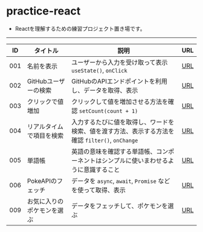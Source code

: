# practice-react

- Reactを理解するための練習プロジェクト置き場です。

---

| ID | タイトル | 説明 | URL |
|----------|----------|----------|----------|
| 001 | 名前を表示 | ユーザーから入力を受け取って表示 `useState()`, `onClick` | [URL](https://pss-aileen.github.io/practice-react/001-show/) |
| 002 | GitHubユーザーの検索 | GitHubのAPIエンドポイントを利用し、データを取得、表示 | [URL](https://pss-aileen.github.io/practice-react/002-search-github-user/) |
| 003 | クリックで値増加 | クリックして値を増加させる方法を確認 `setCount(count + 1)` | [URL](https://pss-aileen.github.io/practice-react/003-click-event/) |
| 004 | リアルタイムで項目を検索 | 入力するたびに値を取得し、ワードを検索、値を渡す方法、表示する方法を確認 `filter()`, `onChange` | [URL](https://pss-aileen.github.io/practice-react/004-search-string/) |
| 005 | 単語帳 | 英語の意味を確認する単語帳、コンポーネントはシンプルに使いまわせるように意識すること | [URL](https://pss-aileen.github.io/practice-react/005-vocabulary-book) | 
| 006 | PokeAPIのフェッチ | データを `async`, `await`, `Promise` などを使って取得、表示 | [URL](https://pss-aileen.github.io/practice-react/006-pokemon-app) | 
| 009 | お気に入りのポケモンを選ぶ | データをフェッチして、ポケモンを選ぶ | [URL](https://pss-aileen.github.io/practice-react/009-pokemon-app2/) | 